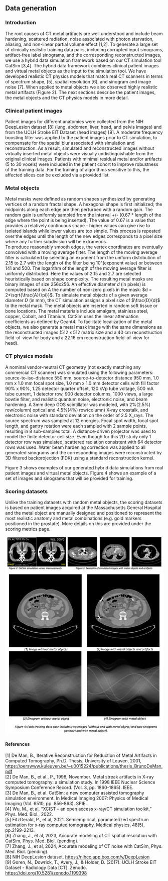## Data generation

### Introduction
The root causes of CT metal artifacts are well understood and include beam hardening, scattered radiation, noise associated with photon starvation, aliasing, and non-linear partial volume effect [1,2]. To generate a large set of clinically realistic training data pairs, including corrupted input sinograms, artifact-free label sinograms, and the corresponding reconstructed images, we use a hybrid data simulation framework based on our CT simulation tool CatSim [3,4]. The hybrid data framework combines clinical patient images and virtual metal objects as the input to the simulation tool. We have developed realistic CT physics models that match real CT scanners in terms of spectrum shape, [5], spatial resolution [6], and sinogram and image noise [7]. When applied to metal objects we also observed highly realistic metal artifacts (Figure 2). The next sections describe the patient images, the metal objects and the CT physics models in more detail.

### Clinical patient images
Patient images for different anatomies were collected from the NIH DeepLesion dataset [8] (lung, abdomen, liver, head, and pelvis images) and from the UCLH Stroke EIT Dataset (head images) [9]. A moderate frequency boosting filter was applied to the patient images prior to CT simulation, to compensate for the spatial blur associated with simulation and reconstruction. As a result, simulated and reconstructed images without virtually inserted metal objects were visually undistinguishable from the original clinical images. Patients with minimal residual metal and/or artifacts (5 to 30 voxels) were included in the patient cohort to improve robustness of the training data. For the training of algorithms sensitive to this, the affected slices can be excluded via a provided list.

### Metal objects
Metal masks were defined as random shapes synthesized by generating vertices of a random fractal shape. A hexagonal shape is first initialized; the midpoints along each edge are then perturbed with a random gain. The random gain is uniformly sampled from the interval +/- (0.67 * length of the edge where the point is being inserted). The value of 0.67 is a value that provides a relatively continuous shape - higher values can give rise to isolated islands while lower values are too simple. This process is repeated over the edges until the length of the new edges corresponds to a pixel size where any further subdivision will be extraneous.  
To produce reasonably smooth edges, the vertex coordinates are eventually convolved with a moving average filter. The length of the moving average filter is calculated by selecting an exponent from the uniform distribution of 2.15 to 2.7 with the length of the filter being 10^(exponent value) or between 141 and 500.  The logarithm of the length of the moving average filter is uniformly distributed.  Here the values of 2.15 and 2.7 are selected heuristically based on shape complexity. The resulting metal masks are binary images of size 256x256. An effective diameter $d$ (in pixels) is computed based on $A$ the number of non-zero pixels in the mask: $d = 2*\sqrt{\frac{A}{\pi}}$. To simulate metal objects of a given average diameter $D$ (in mm), the CT simulation assigns a pixel size of $\frac{D}{d}$ to the metal mask. The metal objects are inserted in random soft tissue or bone locations. The metal materials include amalgam, stainless steel, copper, Cobalt, and Titanium. CatSim uses the linear attenuation coefficients as defined by Geant4. To facilitate localization of the metal objects, we also generate a metal mask image with the same dimensions as the reconstructed images (512 x 512 matrix size and a 40 cm reconstruction field-of-view for body and a 22.16 cm reconstruction field-of-view for head).

### CT physics models
A nominal vendor-neutral CT geometry (not exactly matching any commercial CT scanner) was simulated using the following parameters: source-to-iso-distance 550 mm, source-to-detector distance 950 mm, 1.0 mm x 1.0 mm focal spot size, 1.0 mm x 1.0 mm detector cells with fill factor 90% x 90%, 1.25 detector quarter offset, 120 kVp tube voltage, 500 mA tube current, 1 detector row, 900 detector columns, 1000 views, a large bowtie filter, and realistic quantum noise, electronic noise, and beam hardening. A 3mm deep GOS scintillator was modeled, with 2%(2.5%) row(column) optical and 4.5%(4%) row(column) X-ray crosstalk, and electronic noise with standard deviation on the order of 2.5 X_rays. The source spectrum was sampled at 12 energies. Focal spot width, focal spot length, and gantry rotation were each sampled with 2 sample points, resulting in 8 sub-samples total. A distance-driven projector was used to model the finite detector cell size. Even though for this 2D study only 1 detector row was simulated, scattered radiation consistent with 64 detector rows was used. Water beam hardening correction was applied to all generated sinograms and the corresponding images were reconstructed by 3D filtered backprojection (FDK) using a standard reconstruction kernel.

Figure 3 shows examples of our generated hybrid data simulations from real patient images and virtual metal objects. Figure 4 shows an example of a set of images and sinograms that will be provided for training. 

### Scoring datasets
Unlike the training datasets with random metal objects, the scoring datasets is based on patient images acquired at the Massachusetts General Hospital and the metal object are manually designed and positioned to represent the most realistic anatomy and metal combinations (e.g. gold markers positioned in the prostate). More details on this are provided under the scoring metrics page.

![Figure2-3](assets/Figure2-3.png)
![Figure4](assets/Figure4.png)


#### References
[1] De Man, B., Iterative Reconstruction for Reduction of Metal Artifacts in Computed Tomography, Ph.D. Thesis, University of Leuven, 2001, https://perswww.kuleuven.be/~u0015224/publications/thesis_BrunoDeMan.pdf  
[2] De Man, B., et al., P., 1998, November. Metal streak artifacts in X-ray computed tomography: a simulation study. In 1998 IEEE Nuclear Science Symposium Conference Record. (Vol. 3, pp. 1860-1865). IEEE.  
[3] De Man, B., et al. CatSim: a new computer assisted tomography simulation environment. In Medical Imaging 2007: Physics of Medical Imaging (Vol. 6510, pp. 856-863). SPIE.  
[4] Wu, M., et al, “XCIST – an open access x-ray/CT simulation toolkit,” Phys. Med. Biol., 2022.  
[5] FitzGerald, P., et al, 2021. Semiempirical, parameterized spectrum estimation for x‐ray computed tomography. Medical physics, 48(5), pp.2199-2213.  
[6] Zhang, J., et al, 2023, Accurate modeling of CT spatial resolution with CatSim, Phys. Med. Biol. (pending).  
[7] Zhang, J., et al, 2024, Accurate modeling of CT noise with CatSim, Phys. Med. Biol. (pending).  
[8] NIH DeepLesion dataset. https://nihcc.app.box.com/v/DeepLesion  
[9] Goren, N., Dowrick, T., Avery, J., & Holder, D. (2017). UCLH Stroke EIT Dataset - Radiology Data [CT]. Zenodo. https://doi.org/10.5281/zenodo.1199398
